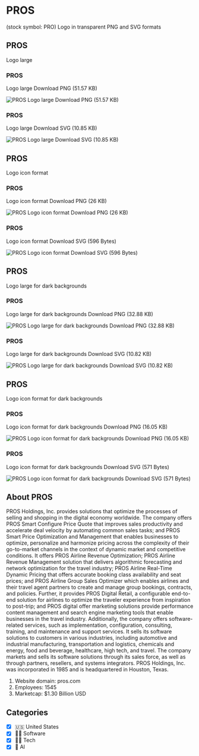 # PROS
 (stock symbol: PRO) Logo in transparent PNG and SVG formats

## PROS
 Logo large

### PROS
 Logo large Download PNG (51.57 KB)

![PROS
 Logo large Download PNG (51.57 KB)](/img/orig/PRO_BIG-2fa9de19.png)

### PROS
 Logo large Download SVG (10.85 KB)

![PROS
 Logo large Download SVG (10.85 KB)](/img/orig/PRO_BIG-cc0ec083.svg)

## PROS
 Logo icon format

### PROS
 Logo icon format Download PNG (26 KB)

![PROS
 Logo icon format Download PNG (26 KB)](/img/orig/PRO-48326873.png)

### PROS
 Logo icon format Download SVG (596 Bytes)

![PROS
 Logo icon format Download SVG (596 Bytes)](/img/orig/PRO-49be97e6.svg)

## PROS
 Logo large for dark backgrounds

### PROS
 Logo large for dark backgrounds Download PNG (32.88 KB)

![PROS
 Logo large for dark backgrounds Download PNG (32.88 KB)](/img/orig/PRO_BIG.D-4aa116d8.png)

### PROS
 Logo large for dark backgrounds Download SVG (10.82 KB)

![PROS
 Logo large for dark backgrounds Download SVG (10.82 KB)](/img/orig/PRO_BIG.D-89ca3a4f.svg)

## PROS
 Logo icon format for dark backgrounds

### PROS
 Logo icon format for dark backgrounds Download PNG (16.05 KB)

![PROS
 Logo icon format for dark backgrounds Download PNG (16.05 KB)](/img/orig/PRO.D-fbd77ce3.png)

### PROS
 Logo icon format for dark backgrounds Download SVG (571 Bytes)

![PROS
 Logo icon format for dark backgrounds Download SVG (571 Bytes)](/img/orig/PRO.D-a171c50f.svg)

## About PROS


PROS Holdings, Inc. provides solutions that optimize the processes of selling and shopping in the digital economy worldwide. The company offers PROS Smart Configure Price Quote that improves sales productivity and accelerate deal velocity by automating common sales tasks; and PROS Smart Price Optimization and Management that enables businesses to optimize, personalize and harmonize pricing across the complexity of their go-to-market channels in the context of dynamic market and competitive conditions. It offers PROS Airline Revenue Optimization; PROS Airline Revenue Management solution that delivers algorithmic forecasting and network optimization for the travel industry; PROS Airline Real-Time Dynamic Pricing that offers accurate booking class availability and seat prices; and PROS Airline Group Sales Optimizer which enables airlines and their travel agent partners to create and manage group bookings, contracts, and policies. Further, it provides PROS Digital Retail, a configurable end-to-end solution for airlines to optimize the traveler experience from inspiration to post-trip; and PROS digital offer marketing solutions provide performance content management and search engine marketing tools that enable businesses in the travel industry. Additionally, the company offers software-related services, such as implementation, configuration, consulting, training, and maintenance and support services. It sells its software solutions to customers in various industries, including automotive and industrial manufacturing, transportation and logistics, chemicals and energy, food and beverage, healthcare, high tech, and travel. The company markets and sells its software solutions through its sales force, as well as through partners, resellers, and systems integrators. PROS Holdings, Inc. was incorporated in 1985 and is headquartered in Houston, Texas.

1. Website domain: pros.com
2. Employees: 1545
3. Marketcap: $1.30 Billion USD


## Categories
- [x] 🇺🇸 United States
- [x] 👨‍💻 Software
- [x] 👩‍💻 Tech
- [x] 🦾 AI
